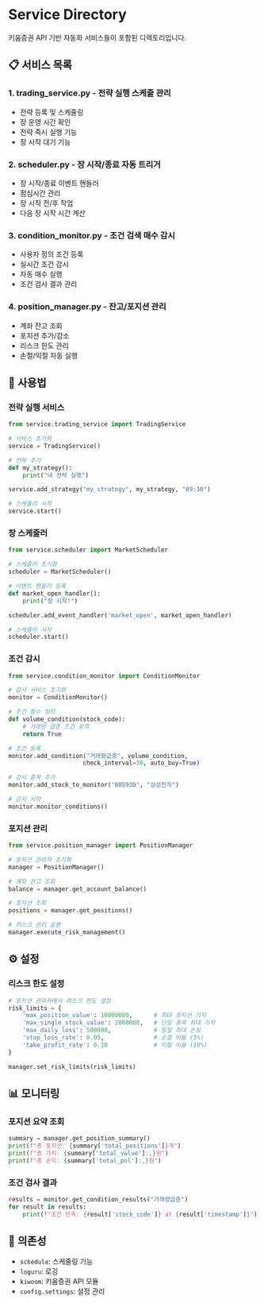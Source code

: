 # Service Directory

키움증권 API 기반 자동화 서비스들이 포함된 디렉토리입니다.

## 📋 서비스 목록

### 1. **trading_service.py** - 전략 실행 스케줄 관리

- 전략 등록 및 스케줄링
- 장 운영 시간 확인
- 전략 즉시 실행 기능
- 장 시작 대기 기능

### 2. **scheduler.py** - 장 시작/종료 자동 트리거

- 장 시작/종료 이벤트 핸들러
- 점심시간 관리
- 장 시작 전/후 작업
- 다음 장 시작 시간 계산

### 3. **condition_monitor.py** - 조건 검색 매수 감시

- 사용자 정의 조건 등록
- 실시간 조건 감시
- 자동 매수 실행
- 조건 검사 결과 관리

### 4. **position_manager.py** - 잔고/포지션 관리

- 계좌 잔고 조회
- 포지션 추가/감소
- 리스크 한도 관리
- 손절/익절 자동 실행

## 🚀 사용법

### 전략 실행 서비스

```python
from service.trading_service import TradingService

# 서비스 초기화
service = TradingService()

# 전략 추가
def my_strategy():
    print("내 전략 실행")

service.add_strategy("my_strategy", my_strategy, "09:30")

# 스케줄러 시작
service.start()
```

### 장 스케줄러

```python
from service.scheduler import MarketScheduler

# 스케줄러 초기화
scheduler = MarketScheduler()

# 이벤트 핸들러 등록
def market_open_handler():
    print("장 시작!")

scheduler.add_event_handler('market_open', market_open_handler)

# 스케줄러 시작
scheduler.start()
```

### 조건 감시

```python
from service.condition_monitor import ConditionMonitor

# 감시 서비스 초기화
monitor = ConditionMonitor()

# 조건 함수 정의
def volume_condition(stock_code):
    # 거래량 급증 조건 로직
    return True

# 조건 등록
monitor.add_condition("거래량급증", volume_condition,
                     check_interval=30, auto_buy=True)

# 감시 종목 추가
monitor.add_stock_to_monitor("005930", "삼성전자")

# 감시 시작
monitor.monitor_conditions()
```

### 포지션 관리

```python
from service.position_manager import PositionManager

# 포지션 관리자 초기화
manager = PositionManager()

# 계좌 잔고 조회
balance = manager.get_account_balance()

# 포지션 조회
positions = manager.get_positions()

# 리스크 관리 실행
manager.execute_risk_management()
```

## ⚙️ 설정

### 리스크 한도 설정

```python
# 포지션 관리자에서 리스크 한도 설정
risk_limits = {
    'max_position_value': 10000000,      # 최대 포지션 가치
    'max_single_stock_value': 2000000,   # 단일 종목 최대 가치
    'max_daily_loss': 500000,            # 일일 최대 손실
    'stop_loss_rate': 0.05,              # 손절 비율 (5%)
    'take_profit_rate': 0.10             # 익절 비율 (10%)
}

manager.set_risk_limits(risk_limits)
```

## 📊 모니터링

### 포지션 요약 조회

```python
summary = manager.get_position_summary()
print(f"총 포지션: {summary['total_positions']}개")
print(f"총 가치: {summary['total_value']:,}원")
print(f"총 손익: {summary['total_pnl']:,}원")
```

### 조건 검사 결과

```python
results = monitor.get_condition_results("거래량급증")
for result in results:
    print(f"조건 만족: {result['stock_code']} at {result['timestamp']}")
```

## 🔧 의존성

- `schedule`: 스케줄링 기능
- `loguru`: 로깅
- `kiwoom`: 키움증권 API 모듈
- `config.settings`: 설정 관리
